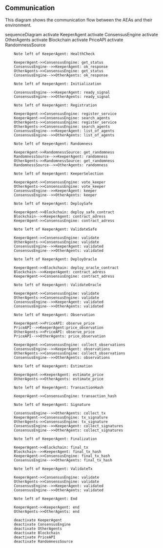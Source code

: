 ## Communication
This diagram shows the communication flow between the AEAs and their environment.

<div class="mermaid">
    sequenceDiagram
        activate KeeperAgent
        activate ConsensusEngine
        activate OtherAgents
        activate Blockchain
        activate PriceAPI
        activate RandomnessSource

        Note left of KeeperAgent: HealthCheck

        KeeperAgent->>ConsensusEngine: get_status
        ConsensusEngine-->>KeeperAgent: ok_response
        OtherAgents->>ConsensusEngine: get_status
        ConsensusEngine-->>OtherAgents: ok_response

        Note left of KeeperAgent: Initialization

        ConsensusEngine-->>KeeperAgent: ready_signal
        ConsensusEngine-->>OtherAgents: ready_signal

        Note left of KeeperAgent: Registration

        KeeperAgent->>ConsensusEngine: register_service
        KeeperAgent->>ConsensusEngine: search_agents
        OtherAgents->>ConsensusEngine: register_service
        OtherAgents->>ConsensusEngine: search_agents
        ConsensusEngine-->>KeeperAgent: list_of_agents
        ConsensusEngine-->>OtherAgents: list_of_agents

        Note left of KeeperAgent: Randomness

        KeeperAgent->>RandomnessSource: get_randomness
        RandomnessSource-->>KeeperAgent: randomness
        OtherAgents->>RandomnessSource: get_randomness
        RandomnessSource-->>OtherAgents: randomness

        Note left of KeeperAgent: KeeperSelection

        KeeperAgent->>ConsensusEngine: vote_keeper
        OtherAgents->>ConsensusEngine: vote_keeper
        ConsensusEngine-->>KeeperAgent: keeper
        ConsensusEngine-->>OtherAgents: keeper

        Note left of KeeperAgent: DeploySafe

        KeeperAgent->>Blockchain: deploy_safe_contract
        Blockchain-->>KeeperAgent: contract_adress
        KeeperAgent->>ConsensusEngine: contract_adress

        Note left of KeeperAgent: ValidateSafe

        KeeperAgent->>ConsensusEngine: validate
        OtherAgents->>ConsensusEngine: validate
        ConsensusEngine-->>KeeperAgent: validated
        ConsensusEngine-->>OtherAgents: validated

        Note left of KeeperAgent: DeployOracle

        KeeperAgent->>Blockchain: deploy_oracle_contract
        Blockchain-->>KeeperAgent: contract_adress
        KeeperAgent->>ConsensusEngine: contract_adress

        Note left of KeeperAgent: ValidateOracle

        KeeperAgent->>ConsensusEngine: validate
        OtherAgents->>ConsensusEngine: validate
        ConsensusEngine-->>KeeperAgent: validated
        ConsensusEngine-->>OtherAgents: validated

        Note left of KeeperAgent: Observation

        KeeperAgent->>PriceAPI: observe_price
        PriceAPI-->>KeeperAgent:price_observation
        OtherAgents->>PriceAPI: observe_price
        PriceAPI-->>OtherAgents: price_observation

        KeeperAgent->>ConsensusEngine: collect_observations
        ConsensusEngine-->>KeeperAgent: observations
        OtherAgents->>ConsensusEngine: collect_observations
        ConsensusEngine-->>OtherAgents: observations

        Note left of KeeperAgent: Estimation

        KeeperAgent->>KeeperAgent: estimate_price
        OtherAgents->>OtherAgents: estimate_price

        Note left of KeeperAgent: TransactionHash

        KeeperAgent->>ConsensusEngine: transaction_hash

        Note left of KeeperAgent: Signature

        ConsensusEngine-->>OtherAgents: collect_tx
        KeeperAgent->>ConsensusEngine: tx_signature
        OtherAgents->>ConsensusEngine: tx_signature
        ConsensusEngine-->>KeeperAgent: collect_signatures
        ConsensusEngine-->>OtherAgents: collect_signatures

        Note left of KeeperAgent: Finalization

        KeeperAgent->>Blockchain: final_tx
        Blockchain-->>KeeperAgent: final_tx_hash
        KeeperAgent->>ConsensusEngine: final_tx_hash
        ConsensusEngine-->>OtherAgents: final_tx_hash

        Note left of KeeperAgent: ValidateTx

        KeeperAgent->>ConsensusEngine: validate
        OtherAgents->>ConsensusEngine: validate
        ConsensusEngine-->>KeeperAgent: validated
        ConsensusEngine-->>OtherAgents: validated

        Note left of KeeperAgent: End

        KeeperAgent->>KeeperAgent: end
        OtherAgents->>OtherAgents: end

        deactivate KeeperAgent
        deactivate ConsensusEngine
        deactivate OtherAgents
        deactivate Blockchain
        deactivate PriceAPI
        deactivate RandomnessSource
</div>